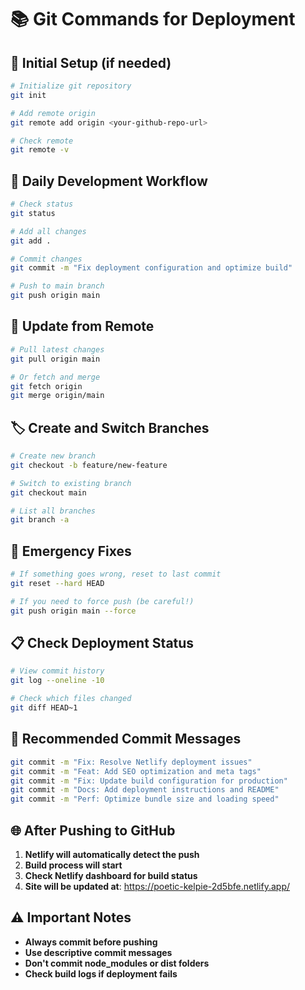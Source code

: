 # 📚 Git Commands for Deployment

## 🚀 Initial Setup (if needed)

```bash
# Initialize git repository
git init

# Add remote origin
git remote add origin <your-github-repo-url>

# Check remote
git remote -v
```

## 📝 Daily Development Workflow

```bash
# Check status
git status

# Add all changes
git add .

# Commit changes
git commit -m "Fix deployment configuration and optimize build"

# Push to main branch
git push origin main
```

## 🔄 Update from Remote

```bash
# Pull latest changes
git pull origin main

# Or fetch and merge
git fetch origin
git merge origin/main
```

## 🏷️ Create and Switch Branches

```bash
# Create new branch
git checkout -b feature/new-feature

# Switch to existing branch
git checkout main

# List all branches
git branch -a
```

## 🚨 Emergency Fixes

```bash
# If something goes wrong, reset to last commit
git reset --hard HEAD

# If you need to force push (be careful!)
git push origin main --force
```

## 📋 Check Deployment Status

```bash
# View commit history
git log --oneline -10

# Check which files changed
git diff HEAD~1
```

## 🔧 Recommended Commit Messages

```bash
git commit -m "Fix: Resolve Netlify deployment issues"
git commit -m "Feat: Add SEO optimization and meta tags"
git commit -m "Fix: Update build configuration for production"
git commit -m "Docs: Add deployment instructions and README"
git commit -m "Perf: Optimize bundle size and loading speed"
```

## 🌐 After Pushing to GitHub

1. **Netlify will automatically detect the push**
2. **Build process will start**
3. **Check Netlify dashboard for build status**
4. **Site will be updated at**: https://poetic-kelpie-2d5bfe.netlify.app/

## ⚠️ Important Notes

- **Always commit before pushing**
- **Use descriptive commit messages**
- **Don't commit node_modules or dist folders**
- **Check build logs if deployment fails**
